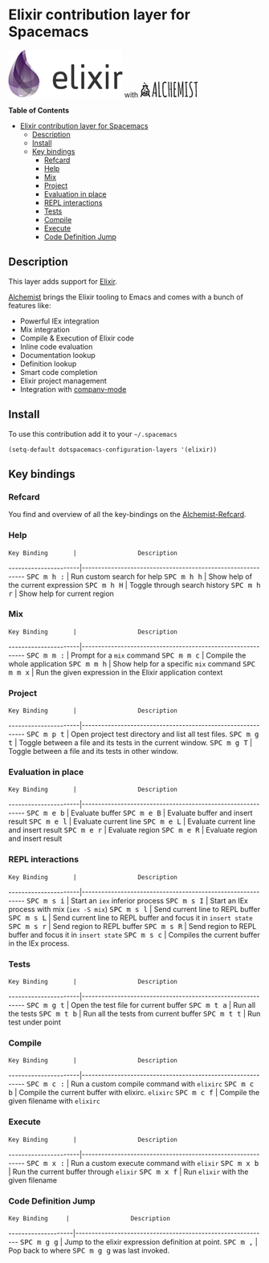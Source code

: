 # Elixir contribution layer for Spacemacs

![logo_elixir](img/elixir.png) with ![logo_alchemist](img/alchemist.png)

<!-- markdown-toc start - Don't edit this section. Run M-x markdown-toc/generate-toc again -->
**Table of Contents**

- [Elixir contribution layer for Spacemacs](#elixir-contribution-layer-for-spacemacs)
    - [Description](#description)
    - [Install](#install)
    - [Key bindings](#key-bindings)
        - [Refcard](#refcard)
        - [Help](#help)
        - [Mix](#mix)
        - [Project](#project)
        - [Evaluation in place](#evaluation-in-place)
        - [REPL interactions](#repl-interactions)
        - [Tests](#tests)
        - [Compile](#compile)
        - [Execute](#execute)
        - [Code Definition Jump](#code-definition-jump)

<!-- markdown-toc end -->

## Description

This layer adds support for [Elixir][].

[Alchemist][] brings the Elixir tooling to Emacs and comes with a bunch of
features like:
- Powerful IEx integration
- Mix integration
- Compile & Execution of Elixir code
- Inline code evaluation
- Documentation lookup
- Definition lookup
- Smart code completion
- Elixir project management
- Integration with [company-mode](http://company-mode.github.io/)

## Install

To use this contribution add it to your `~/.spacemacs`

```elisp
(setq-default dotspacemacs-configuration-layers '(elixir))
```

## Key bindings

### Refcard

You find and overview of all the key-bindings on the [Alchemist-Refcard][].

### Help

    Key Binding       |                 Description
----------------------|------------------------------------------------------------
<kbd>SPC m h :</kbd>  | Run custom search for help
<kbd>SPC m h h</kbd>  | Show help of the current expression
<kbd>SPC m h H</kbd>  | Toggle through search history
<kbd>SPC m h r</kbd>  | Show help for current region

### Mix

    Key Binding       |                 Description
----------------------|------------------------------------------------------------
<kbd>SPC m m :</kbd>  | Prompt for a `mix` command
<kbd>SPC m m c</kbd>  | Compile the whole application
<kbd>SPC m m h</kbd>  | Show help for a specific `mix` command
<kbd>SPC m m x</kbd>  | Run the given expression in the Elixir application context

### Project

    Key Binding       |                 Description
----------------------|------------------------------------------------------------
<kbd>SPC m p t</kbd>  | Open project test directory and list all test files.
<kbd>SPC m g t</kbd>  | Toggle between a file and its tests in the current window.
<kbd>SPC m g T</kbd>  | Toggle between a file and its tests in other window.

### Evaluation in place

    Key Binding       |                 Description
----------------------|------------------------------------------------------------
<kbd>SPC m e b</kbd>  | Evaluate buffer
<kbd>SPC m e B</kbd>  | Evaluate buffer and insert result
<kbd>SPC m e l</kbd>  | Evaluate current line
<kbd>SPC m e L</kbd>  | Evaluate current line and insert result
<kbd>SPC m e r</kbd>  | Evaluate region
<kbd>SPC m e R</kbd>  | Evaluate region and insert result

### REPL interactions

    Key Binding       |                 Description
----------------------|------------------------------------------------------------
<kbd>SPC m s i</kbd>  | Start an `iex` inferior process
<kbd>SPC m s I</kbd>  | Start an IEx process with mix (`iex -S mix`)
<kbd>SPC m s l</kbd>  | Send current line to REPL buffer
<kbd>SPC m s L</kbd>  | Send current line to REPL buffer and focus it in `insert state`
<kbd>SPC m s r</kbd>  | Send region to REPL buffer
<kbd>SPC m s R</kbd>  | Send region to REPL buffer and focus it in `insert state`
<kbd>SPC m s c</kbd>  | Compiles the current buffer in the IEx process.

### Tests

    Key Binding       |                 Description
----------------------|------------------------------------------------------------
<kbd>SPC m g t</kbd>  | Open the test file for current buffer
<kbd>SPC m t a</kbd>  | Run all the tests
<kbd>SPC m t b</kbd>  | Run all the tests from current buffer
<kbd>SPC m t t</kbd>  | Run test under point

### Compile

    Key Binding       |                 Description
----------------------|------------------------------------------------------------
<kbd>SPC m c :</kbd>  | Run a custom compile command with `elixirc`
<kbd>SPC m c b</kbd>  | Compile the current buffer with elixirc. `elixirc`
<kbd>SPC m c f</kbd>  | Compile the given filename with `elixirc`


### Execute

    Key Binding       |                 Description
----------------------|------------------------------------------------------------
<kbd>SPC m x :</kbd>  | Run a custom execute command with `elixir`
<kbd>SPC m x b</kbd>  | Run the current buffer through `elixir`
<kbd>SPC m x f</kbd>  | Run `elixir` with the given filename

### Code Definition Jump

    Key Binding     |                 Description
--------------------|------------------------------------------------------------
<kbd>SPC m g g</kbd>  | Jump to the elixir expression definition at point.
<kbd>SPC m ,</kbd>  | Pop back to where <kbd>SPC m g g</kbd> was last invoked.

[Elixir]: http://elixir-lang.org/
[Alchemist]: https://github.com/tonini/alchemist.el
[Alchemist-Refcard]: alchemist-refcard.pdf?raw=true
